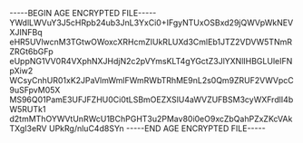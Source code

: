 -----BEGIN AGE ENCRYPTED FILE-----
YWdlLWVuY3J5cHRpb24ub3JnL3YxCi0+IFgyNTUxOSBxd29jQWVpWkNEVXJINFBq
eHR5UVlwcnM3TGtwOWoxcXRHcmZIUkRLUXd3CmlEb1JTZ2VDVW5TNmRZRGt6bGFp
eUppNG1VV0R4VXphNXJHdjN2c2pVYmsKLT4gYGctZ3JlYXNlIHBGLUleIFNpXiw2
WCsyCnhUR01xK2JPaVlmWmlFWmRWbTRhME9nL2s0Qm9ZRUF2VWVpcC9uSFpvM05X
MS96Q01PamE3UFJFZHU0Ci0tLSBmOEZXSlU4aWVZUFBSM3cyWXFrdlI4bW5RUTk1
d2tmMThOYWVtUnRWcU1BChPGHT3u2PMav80i0eO9xcZbQahPZxZKcVAkTXgI3eRV
UPkRg/nluC4d8SYn
-----END AGE ENCRYPTED FILE-----
